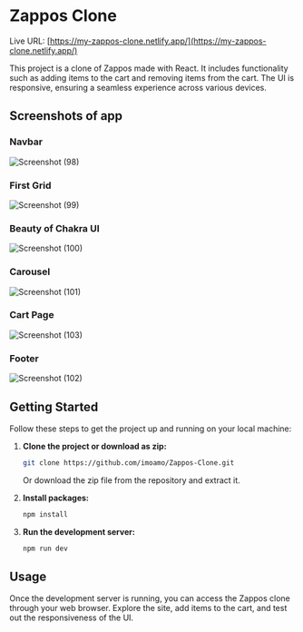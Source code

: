 # Zappos Clone

Live URL: [https://my-zappos-clone.netlify.app/](https://my-zappos-clone.netlify.app/)

This project is a clone of Zappos made with React. It includes functionality such as adding items to the cart and removing items from the cart. The UI is responsive, ensuring a seamless experience across various devices.

## Screenshots of app


### Navbar 
![Screenshot (98)](https://github.com/imoamo/Zappos-Clone/assets/154124258/8041883a-99f9-46d4-88d3-3822d0cbe7b3)


### First Grid
![Screenshot (99)](https://github.com/imoamo/Zappos-Clone/assets/154124258/a12b91f1-d025-4186-806b-7db91779546c)


### Beauty of Chakra UI
![Screenshot (100)](https://github.com/imoamo/Zappos-Clone/assets/154124258/0a1fc9fc-1ffc-4532-b637-6a2b3d60f667)


### Carousel
![Screenshot (101)](https://github.com/imoamo/Zappos-Clone/assets/154124258/3a6ba970-b7ee-42d9-868c-396a10114dc5)


### Cart Page
![Screenshot (103)](https://github.com/imoamo/Zappos-Clone/assets/154124258/da2a4c37-4e7f-460d-a93d-bd9046b51e93)


### Footer
![Screenshot (102)](https://github.com/imoamo/Zappos-Clone/assets/154124258/5dfa5c55-8695-47da-a608-c25492029f7c)






## Getting Started

Follow these steps to get the project up and running on your local machine:

1. **Clone the project or download as zip:**
    ```bash
    git clone https://github.com/imoamo/Zappos-Clone.git
    ```

    Or download the zip file from the repository and extract it.

2. **Install packages:**
    ```bash
    npm install
    ```

3. **Run the development server:**
    ```bash
    npm run dev
    ```

## Usage

Once the development server is running, you can access the Zappos clone through your web browser. Explore the site, add items to the cart, and test out the responsiveness of the UI.
